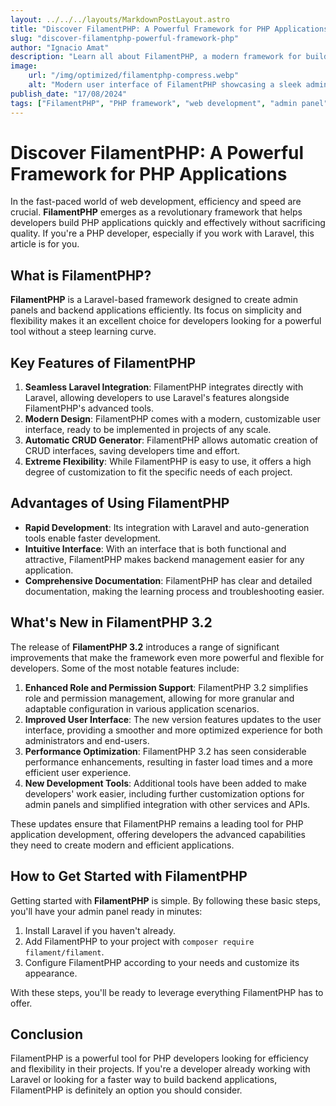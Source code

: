 ```yaml
---
layout: ../../../layouts/MarkdownPostLayout.astro
title: "Discover FilamentPHP: A Powerful Framework for PHP Applications"
slug: "discover-filamentphp-powerful-framework-php"
author: "Ignacio Amat"
description: "Learn all about FilamentPHP, a modern framework for building PHP applications, its key features, and how it can streamline rapid and efficient development."
image:
    url: "/img/optimized/filamentphp-compress.webp"
    alt: "Modern user interface of FilamentPHP showcasing a sleek admin panel."
publish_date: "17/08/2024"
tags: ["FilamentPHP", "PHP framework", "web development", "admin panel", "Laravel"]
---
```

# Discover FilamentPHP: A Powerful Framework for PHP Applications

In the fast-paced world of web development, efficiency and speed are crucial. **FilamentPHP** emerges as a revolutionary framework that helps developers build PHP applications quickly and effectively without sacrificing quality. If you're a PHP developer, especially if you work with Laravel, this article is for you.

## What is FilamentPHP?

**FilamentPHP** is a Laravel-based framework designed to create admin panels and backend applications efficiently. Its focus on simplicity and flexibility makes it an excellent choice for developers looking for a powerful tool without a steep learning curve.

## Key Features of FilamentPHP

1. **Seamless Laravel Integration**: FilamentPHP integrates directly with Laravel, allowing developers to use Laravel's features alongside FilamentPHP's advanced tools.
2. **Modern Design**: FilamentPHP comes with a modern, customizable user interface, ready to be implemented in projects of any scale.
3. **Automatic CRUD Generator**: FilamentPHP allows automatic creation of CRUD interfaces, saving developers time and effort.
4. **Extreme Flexibility**: While FilamentPHP is easy to use, it offers a high degree of customization to fit the specific needs of each project.

## Advantages of Using FilamentPHP

- **Rapid Development**: Its integration with Laravel and auto-generation tools enable faster development.
- **Intuitive Interface**: With an interface that is both functional and attractive, FilamentPHP makes backend management easier for any application.
- **Comprehensive Documentation**: FilamentPHP has clear and detailed documentation, making the learning process and troubleshooting easier.

## What's New in FilamentPHP 3.2

The release of **FilamentPHP 3.2** introduces a range of significant improvements that make the framework even more powerful and flexible for developers. Some of the most notable features include:

1. **Enhanced Role and Permission Support**: FilamentPHP 3.2 simplifies role and permission management, allowing for more granular and adaptable configuration in various application scenarios.
2. **Improved User Interface**: The new version features updates to the user interface, providing a smoother and more optimized experience for both administrators and end-users.
3. **Performance Optimization**: FilamentPHP 3.2 has seen considerable performance enhancements, resulting in faster load times and a more efficient user experience.
4. **New Development Tools**: Additional tools have been added to make developers' work easier, including further customization options for admin panels and simplified integration with other services and APIs.

These updates ensure that FilamentPHP remains a leading tool for PHP application development, offering developers the advanced capabilities they need to create modern and efficient applications.

## How to Get Started with FilamentPHP

Getting started with **FilamentPHP** is simple. By following these basic steps, you'll have your admin panel ready in minutes:

1. Install Laravel if you haven't already.
2. Add FilamentPHP to your project with `composer require filament/filament`.
3. Configure FilamentPHP according to your needs and customize its appearance.

With these steps, you'll be ready to leverage everything FilamentPHP has to offer.

## Conclusion

FilamentPHP is a powerful tool for PHP developers looking for efficiency and flexibility in their projects. If you're a developer already working with Laravel or looking for a faster way to build backend applications, FilamentPHP is definitely an option you should consider.

<style>
    article {
        text-wrap: pretty;
    }
    
    article h3 {
    font-weight: bold;
      font-size: 1.5em;
      margin-top: 1.5em;
    }

    article img {
        max-width: 100%;
        height: auto;
        display: block;
        margin: 0 auto;
    }

article p {
    margin: 10px 0;
}

article ul, article ol {
    list-style-type: circle;
    margin: 10px 0 10px 20px;
}

article li h4 {
    /* add soft light font */
    font-weight: lighter;
    font-style: italic;
}

article blockquote {
    border-left: 4px solid #ddd;
    padding-left: 15px;
    color: #666;
    margin: 20px 0;
    font-style: italic;
}

article p a {
      cursor: pointer;
  display: inline-flex;
  align-items: center;
  padding: 0.5rem 1rem; /* py-2 px-4 */
  font-size: 0.875rem; /* text-sm */
  font-weight: 500; /* font-medium */
  color: #1f2937; /* text-gray-900 */
  background-color: #ffffff; /* bg-white */
  border: 1px solid #e5e7eb; /* border border-gray-200 */
  border-radius: 0.5rem; /* rounded-lg */
  transition: all 0.2s ease-in-out; /* transition */
}

article p a:hover {
    background-color: #f3f4f6; /* hover:bg-gray-100 */
  color: rgba(234, 179, 8, 0.9); /* hover:text-yellow-500/90 */
}

article p a:focus {
    z-index: 10; /* focus:z-10 */
  outline: none; /* focus:outline-none */
  border-color: #e5e7eb; /* focus:ring-gray-200 */
  box-shadow: 0 0 0 2px #e5e7eb; /* focus:ring-2 */
  color: rgba(234, 179, 8, 0.9); /* focus:text-yellow-500/90 */
}

article code {
    background-color: #f5f5f5;
    padding: 2px 4px;
    border-radius: 4px;
    font-family: 'Courier New', Courier, monospace;
}

article pre {
    background-color: #f5f5f5;
    padding: 10px;
    border-radius: 4px;
    overflow-x: auto;
}

@media (min-width: 601px) and (max-width: 1024px) {
    article {
        padding: 40px;
    }
}

@media (max-width: 600px) { 
    article {
      padding: 30px;
    }

 }
</style>
